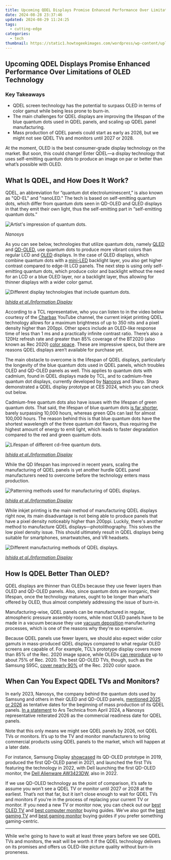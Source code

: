 ```yaml
---
title: Upcoming QDEL Displays Promise Enhanced Performance Over Limitations of OLED Technology
date: 2024-08-28 23:37:46
updated: 2024-08-29 11:24:25
tags:
  - cutting-edge
categories:
  - tech
thumbnail: https://static1.howtogeekimages.com/wordpress/wp-content/uploads/2024/06/tv-screen-with-some-quantum-dots-tubes-in-front-6.jpg
---
```


## Upcoming QDEL Displays Promise Enhanced Performance Over Limitations of OLED Technology

### Key Takeaways

* QDEL screen technology has the potential to surpass OLED in terms of color gamut while being less prone to burn-in.
* The main challenges for QDEL displays are improving the lifespan of the blue quantum dots used in QDEL panels, and scaling up QDEL panel manufacturing.
* Mass production of QDEL panels could start as early as 2026, but we might not see QDEL TVs and monitors until 2027 or 2028.

 At the moment, OLED is the best consumer-grade display technology on the market. But soon, this could change! Enter QDEL—a display technology that uses self-emitting quantum dots to produce an image on par or better than what’s possible with OLED.

##  What Is QDEL, and How Does It Work?

 QDEL, an abbreviation for “quantum dot electroluminescent,” is also known as "QD-EL" and "nanoLED." The tech is based on self-emitting quantum dots, which differ from quantum dots seen in QD-OLED and QLED displays in that they emit their own light, thus the self-emitting part in “self-emitting quantum dots.”

![Artist's impression of quantum dots.](https://static1.howtogeekimages.com/wordpress/wp-content/uploads/2024/06/qdel-display-04.png) 

_Nanosys_

 As you can see below, technologies that utilize quantum dots, namely [QLED](https://extra-hints.techidaily.com/how-to-do-time-lapse-on-samsung-phones/) and [QD-OLED](https://win-answers.techidaily.com/solved-metro-exodus-pc-enhanced-edition-keeps-crashing/), use quantum dots to produce more vibrant colors than regular LCD and [OLED](https://review-topics.techidaily.com/mkv-to-sony-xperia-5-v-converter-convert-mkv-for-sony-xperia-5-v-by-aiseesoft-video-converter-play-mkv-on-android/) displays. In the case of QLED displays, which combine quantum dots with a [mini-LED](https://change-location.techidaily.com/in-2024-why-does-the-pokemon-go-battle-league-not-available-on-samsung-galaxy-s24-drfone-by-drfone-virtual-android/) backlight layer, you also get higher contrast compared to edge-lit LCD panels. The next step is using only self-emitting quantum dots, which produce color and backlight without the need for an LCD or a blue OLED layer, nor a backlight layer, thus allowing for thinner displays with a wider color gamut.

![Different display technologies that include quantum dots.](https://static1.howtogeekimages.com/wordpress/wp-content/uploads/2024/06/qdel-display-01.png) 

[_Ishida et al./Information Display_](https://sid.onlinelibrary.wiley.com/doi/full/10.1002/msid.1395)

 According to a TCL representative, who you can listen to in the video below courtesy of the [Charbax](https://www.youtube.com/@charbax) YouTube channel, the current inkjet printing QDEL technology allows for a maximum brightness of up to 350 nits and a pixel density higher than 200ppi. Other specs include an OLED-like response time of less than 1 ms and a practically infinite contrast ratio. There’s also a 120Hz refresh rate and greater than 85% coverage of the BT2020 (also known as Rec 2020) [color space](https://sim-unlock.techidaily.com/in-2024-network-locked-sim-card-inserted-on-your-samsung-galaxy-s23plus-phone-unlock-it-now-by-drfone-android/). These are impressive specs, but there are reasons QDEL displays aren’t available for purchase yet.

 The main obstacle to overcome is the lifespan of QDEL displays, particularly the longevity of the blue quantum dots used in QDEL panels, which troubles OLED and QD-OLED panels as well. This applies to quantum dots with cadmium, found in QDEL displays made by TCL, and to cadmium-free quantum dot displays, currently developed by [Nanosys](https://nanosys.com/) and Sharp. Sharp demonstrated a QDEL display prototype at CES 2024, which you can check out below.

 Cadmium-free quantum dots also have issues with the lifespan of green quantum dots. That said, the lifespan of blue quantum dots [is far shorter](https://sid.onlinelibrary.wiley.com/doi/full/10.1002/msid.1395), barely surpassing 10,000 hours, whereas green QDs can last for almost 100,000 hours. The reason behind this is that blue quantum dots have the shortest wavelength of the three quantum dot flavors, thus requiring the highest amount of energy to emit light, which leads to faster degradation compared to the red and green quantum dots.

![Lifespan of different cd-free quantum dots.](https://static1.howtogeekimages.com/wordpress/wp-content/uploads/2024/06/qdel-display-05.png) 

[_Ishida et al./Information Display_](https://sid.onlinelibrary.wiley.com/doi/full/10.1002/msid.1395)

 While the QD lifespan has improved in recent years, scaling the manufacturing of QDEL panels is yet another hurdle QDEL panel manufacturers need to overcome before the technology enters mass production.

![Patterning methods used for manufacturing of QDEL displays.](https://static1.howtogeekimages.com/wordpress/wp-content/uploads/2024/06/qdel-display-02.png) 

[_Ishida et al./Information Display_](https://sid.onlinelibrary.wiley.com/doi/full/10.1002/msid.1395)

 While inkjet printing is the main method of manufacturing QDEL displays right now, its main disadvantage is not being able to produce panels that have a pixel density noticeably higher than 200ppi. Luckily, there's another method to manufacture QDEL displays—photolithography. This solves the low pixel density issue. This should ultimately result in QDEL displays being suitable for smartphones, smartwatches, and VR headsets.

![Different manufacturing methods of QDEL displays.](https://static1.howtogeekimages.com/wordpress/wp-content/uploads/2024/06/qdel-display-03.png) 

[_Ishida et al./Information Display_](https://sid.onlinelibrary.wiley.com/doi/full/10.1002/msid.1395)

##  How Is QDEL Better Than OLED?

 QDEL displays are thinner than OLEDs because they use fewer layers than OLED and QD-OLED panels. Also, since quantum dots are inorganic, their lifespan, once the technology matures, ought to be longer than what’s offered by OLED, thus almost completely addressing the issue of burn-in.

 Manufacturing-wise, QDEL panels can be manufactured in regular, atmospheric pressure assembly rooms, while most OLED panels have to be made in a vacuum because they use [vacuum deposition](https://upcommons.upc.edu/bitstream/handle/2099.1/24863/AlexLungu%20Bachelor%20Thesis.pdf) manufacturing processes, which is one of the reasons why they're so expensive.

 Because QDEL panels use fewer layers, we should also expect wider color gamuts in mass-produced QDEL displays compared to what regular OLED screens are capable of. For example, TCL’s prototype display covers more than 85% of the Rec. 2020 image space, while OLEDs [can reproduce](https://avantama.com/comparing-color-gamut-qd-and-oled-displays/#:~:text=Rec.2020%20Coverage%20with%20QD%20and%20OLED%20Displays&text=Perovskite%20Quantum%20Dots-,Rec.,technologies%20and%20content%20producers%20alike.) up to about 75% of Rec. 2020\. The best QD-OLED TVs, though, such as the Samsung S95C, [cover nearly 90%](https://www.digitec.ch/en/page/a-qd-oled-miracle-testing-samsungs-best-tv-ever-28920) of the Rec. 2020 color space.

##  When Can You Expect QDEL TVs and Monitors?

 In early 2023, Nanosys, the company behind the quantum dots used by Samsung and others in their QLED and QD-OLED panels, [mentioned 2025 or 2026](https://www.hdtvtest.co.uk/n/Nanosys-shows-off-next-generation-NanoLED-display-tech) as tentative dates for the beginning of mass production of its QDEL panels. [In a statement](https://arstechnica.com/gadgets/2024/04/meet-qdel-the-backlight-less-display-tech-that-could-replace-oled-in-premium-tvs/) to Ars Technica from April 2024, a Nanosys representative reiterated 2026 as the commercial readiness date for QDEL panels.

 Note that this only means we might see QDEL panels by 2026, not QDEL TVs or monitors. It’s up to the TV and monitor manufacturers to bring commercial products using QDEL panels to the market, which will happen at a later date.

 For instance, Samsung Display [showcased](https://global.samsungdisplay.com/31101#:~:text=After%20revealing%20the%20first%20sample,in%20recognition%20of%20technical%20excellence.) its QD-OLED prototype in 2019, produced the first QD-OLED panel in 2021, and launched the first TVs featuring the technology in 2022, with Dell launching the first QD-OLED monitor, the [Dell Alienware AW3423DW](https://www.amazon.com/Alienware-AW3423DW-34-18-inch-3440x1440-Curvature/dp/B09VQ48X5Q/?tag=hotoge-20&ascsubtag=UUhtgUeUpU2003558&asc%5Frefurl=https%3A%2F%2Fwww.howtogeek.com%2Fsoon-qdel-screens-could-perfect-what-oled-couldnt%2F&asc%5Fcampaign=Evergreen), also in 2022.

 If we use QD-OLED technology as the point of comparison, it’s safe to assume you won’t see a QDEL TV or monitor until 2027 or 2028 at the earliest. That’s not that far, but it isn’t close enough to wait for QDEL TVs and monitors if you're in the process of replacing your current TV or monitor. If you need a new TV or monitor now, you can check out our [best OLED TV](https://extra-tips.techidaily.com/discovering-the-best-in-display-tech-10-list-for-your-mac/) and [best computer monitor](https://fox-http.techidaily.com/fundamental-definitions-in-virtual-narrative-art/) buying guides. We’ve also got the [best gaming TV](https://instagram-clips.techidaily.com/updated-visionvoice-tips-for-perfectly-sized-insta-posts/) and [best gaming monitor](https://techno-recovery.techidaily.com/ensuring-device-compatibility-a-how-to-for-backing-up-drivers-in-windows-1110/) buying guides if you prefer something gaming-centric.

---

 While we’re going to have to wait at least three years before we see QDEL TVs and monitors, the wait will be worth it if the QDEL technology delivers on its promises and offers us OLED-like picture quality without burn-in proneness.

<ins class="adsbygoogle"
     style="display:block"
     data-ad-format="autorelaxed"
     data-ad-client="ca-pub-7571918770474297"
     data-ad-slot="1223367746"></ins>



<ins class="adsbygoogle"
     style="display:block"
     data-ad-client="ca-pub-7571918770474297"
     data-ad-slot="8358498916"
     data-ad-format="auto"
     data-full-width-responsive="true"></ins>
